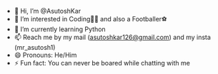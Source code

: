 - 👋 Hi, I’m @AsutoshKar
- 👀 I’m interested in Coding👨‍💻 and also a Footballer⚽
- 🌱 I’m currently learning Python
- 📫 Reach me by my mail (asutoshkar126@gmail.com) and my insta (mr_asutosh1)
- 😄 Pronouns: He/Him
- ⚡ Fun fact: You can never be boared while chatting with me

<!---
AsutoshKar/AsutoshKar is a ✨ special ✨ repository because its `README.md` (this file) appears on your GitHub profile.
You can click the Preview link to take a look at your changes.
--->
